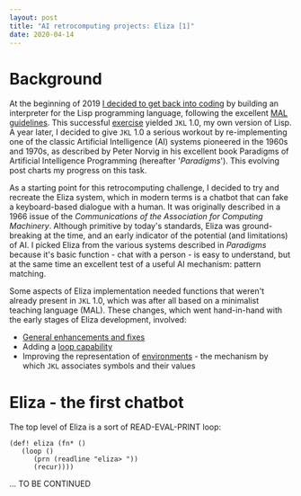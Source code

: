 ```yaml
---
layout: post
title: "AI retrocomputing projects: Eliza [1]"
date: 2020-04-14
---
```


# Background

At the beginning of 2019 [I decided to get back into coding](https://www.non-kinetic-effects.co.uk/blog/2019/01/01/MAL-1) by building an interpreter for the Lisp programming language, following the excellent [MAL guidelines](https://github.com/kanaka/mal). This successful [exercise](https://www.non-kinetic-effects.co.uk/blog/2019/04/28/MAL-5) yielded `JKL` 1.0, my own version of Lisp. A year later, I decided to give `JKL` 1.0 a serious workout by re-implementing one of the classic Artificial Intelligence (AI) systems pioneered in the 1960s and 1970s, as described by Peter Norvig in his excellent book Paradigms of Artificial Intelligence Programming (hereafter '*Paradigms*'). This evolving post charts my progress on this task.

As a starting point for this retrocomputing challenge, I decided to try and recreate the Eliza system, which in modern terms is a chatbot that can fake a keyboard-based dialogue with a human. It was originally described in a 1966 issue of the *Communications of the Association for Computing Machinery*. Although primitive by today's standards, Eliza was ground-breaking at the time, and an early indicator of the potential (and limitations) of AI. I picked Eliza from the various systems described in *Paradigms* because it's basic function - chat with a person - is easy to understand, but at the same time an excellent test of a useful AI mechanism: pattern matching.

Some aspects of Eliza implementation needed functions that weren't already present in `JKL` 1.0, which was after all based on a minimalist teaching language (MAL). These changes, which went hand-in-hand with the early stages of Eliza development, involved:

* [General enhancements and fixes](https://www.non-kinetic-effects.co.uk/blog/2020/04/03/Journey-continues)
* Adding a [loop capability](https://www.non-kinetic-effects.co.uk/blog/2020/04/18/looping-deep-dive)
* Improving the representation of [environments](https://www.non-kinetic-effects.co.uk/blog/2020/05/03/environments) - the mechanism by which `JKL` associates symbols and their values
 
# Eliza - the first chatbot

The top level of Eliza is a sort of READ-EVAL-PRINT loop:
```
(def! eliza (fn* ()
   (loop ()
      (prn (readline "eliza> "))
      (recur))))
```

... TO BE CONTINUED



